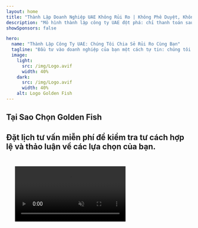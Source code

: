 ```yaml
---
layout: home
title: "Thành Lập Doanh Nghiệp UAE Không Rủi Ro | Không Phê Duyệt, Không Thanh Toán"
description: "Mô hình thành lập công ty UAE đột phá: chỉ thanh toán sau khi thành công. Hướng dẫn chuyên nghiệp qua từng giai đoạn với tỷ lệ thành công trên 90%."
showSponsors: false

hero:
  name: "Thành Lập Công Ty UAE: Chúng Tôi Chia Sẻ Rủi Ro Cùng Bạn"
  tagline: "Đầu tư vào doanh nghiệp của bạn một cách tự tin: chúng tôi chỉ nhận thanh toán sau khi đăng ký công ty thành công. <span class='hl'>Thành công của bạn là mục tiêu duy nhất của chúng tôi</span>."
  image:
    light:
      src: /img/Logo.avif
      width: 40%
    dark:
      src: /img/Logo.avif
      width: 40%
    alt: Logo Golden Fish
---
```


<FeatureBlock :card="{
  title: 'Lợi Thế Của Bạn — Trách Nhiệm Của Chúng Tôi',
  details: 'UAE mang đến nhiều lợi thế cho các doanh nhân và nhà đầu tư quốc tế tìm kiếm môi trường kinh doanh thuận lợi. \n\n* Thuế suất thấp: Chỉ 9% thuế doanh nghiệp và 5% VAT, không có thuế thu nhập cá nhân\n* 100% Sở hữu nước ngoài: Kiểm soát hoàn toàn công ty của bạn mà không cần đối tác địa phương\n* Không kiểm soát tiền tệ: Tự do chuyển lợi nhuận và trao đổi ngoại tệ\n\n[Xem danh sách đầy đủ](/uae-business/company-registration/benefits-problems#benefits-of-doing-business-in-the-uae)',
  link: '/uae-business/company-registration/benefits-problems#benefits-of-doing-business-in-the-uae',
  src: {
    light: '/img/iStock-2051326997.avif',
    dark: '/img/iStock-1448478309.jpg',
    width: '100%'
  },
  inversion: false
}" />

<FeatureBlock :card="{
  title: 'Thách Thức Chúng Ta Cùng Vượt Qua',
  details: 'Mặc dù UAE cung cấp nhiều lợi ích, doanh nghiệp cần lưu ý những thách thức tiềm ẩn khi thiết lập hoạt động. \n\n* Môi trường pháp lý phức tạp: Quy định khác nhau giữa các tiểu vương quốc và free zone\n* Yêu cầu về thực chất kinh tế: Cần nhân viên địa phương và văn phòng vật lý cho một số hoạt động\n* Chi phí ban đầu cao: Phí đăng ký, tài liệu và thuê văn phòng bắt buộc\n\n[Xem danh sách đầy đủ](/uae-business/company-registration/benefits-problems#disadvantages-of-doing-business-in-the-uae)',
  link: '/uae-business/company-registration/benefits-problems#disadvantages-of-doing-business-in-the-uae',
  src: {
      light: '/img/iStock-1299393716.avif',
      dark: '/img/iStock-2149731304.avif',
    width: '100%'
  },
  inversion: true
}" />

<FeatureBlock :card="{
  title: 'Hỗ Trợ Toàn Diện: Đồng Hành Từng Bước',
  details: 'Hướng dẫn đầy đủ để thành lập công ty tại **free zone, offshore, mainland, branch**. \n\n* 100% Sở hữu nước ngoài có sẵn tại Free Zone và Mainland\n* Thuế suất thấp - chỉ 9% thuế doanh nghiệp\n* Không kiểm soát tiền tệ - dễ dàng chuyển vốn\n\n[Tìm hiểu thêm](/uae-business/company-registration/overview)',
  link: '/uae-business/company-registration/overview',
  src: {
    light: '/video/iStock-1204982076.mp4',
    dark: '/video/iStock-1269162753.mp4',
    width: '100%'
  },
  inversion: false
}" />

<FeatureCards :features="[
  {
    title: 'Mở Tài Khoản Ngân Hàng',
    details: 'Dễ dàng mở **tài khoản ngân hàng** doanh nghiệp hoặc cá nhân với các ngân hàng uy tín của UAE.',
    items: [
      'Dịch vụ PRO toàn diện cho phê duyệt chính phủ',
      'Thiết lập gói ngân hàng hoàn chỉnh',
      'Tỷ lệ thành công 96%'
    ],
    linkText: 'Tìm hiểu thêm',
    link: '/uae-business/offer/banking/',
    icon: {
      light: '/img/iStock-2153786564.avif',
      dark: '/img/iStock-2166793628.avif',
      alt: 'Dịch vụ Ngân hàng'
    }
  },
  {
    title: 'Golden Visa & Cư Trú',
    details: 'Nhận **Golden Visa** UAE để cư trú dài hạn với quy trình đăng ký suôn sẻ.',
    items: [
      '**Không cần nhập cảnh UAE mỗi 6 tháng**',
      'Hiệu lực 10 năm với tùy chọn gia hạn khi duy trì điều kiện đủ tiêu chuẩn',
      'Tỷ lệ thành công 92%'
    ],
    linkText: 'Tìm hiểu thêm',
    link: '/uae-business/offer/golden-visa/',
    icon: {
      light: '/img/iStock-1312241253.avif',
      dark: '/img/ILONMASKID.webp',
      alt: 'Dịch vụ Visa'
    }
  },
  {
    title: 'Khám phá thêm các dịch vụ doanh nghiệp của chúng tôi',
    details: '',
    items: [],
    linkText: 'Tìm hiểu thêm',
    link: '/uae-business/company-registration/insights/incorporation-steps',
    icon: {
      light: '/img/iStock-473502112.avif',
      dark: '/img/iStock-1160827423.avif',
      alt: 'Các Dịch vụ Khác'
    }
  }
]" />

## Tại Sao Chọn Golden Fish

<BenefitsList :features="[
  {
    icon: '🏢',
    title: 'Chuyên Môn Tại UAE',
    text: 'Các chuyên gia tận tâm tại Dubai cung cấp hướng dẫn chuyên nghiệp trong suốt quá trình thực hiện.'
  },
  {
    icon: '📊',
    title: 'Tỷ Lệ Thành Công Đã Được Chứng Minh',
    text: 'Tỷ lệ phê duyệt trên 90% với hàng trăm visa, tài khoản ngân hàng và đăng ký công ty được cấp thông qua quy trình xử lý cao cấp của chúng tôi.'
  },
  {
    icon: '💸',
    title: '**Phí Dựa Trên Thành Công**',
    text: '[Chỉ thanh toán sau khi được phê duyệt](/uae-business/benefits/success-based-fees). Hoàn toàn minh bạch không có chi phí ẩn.'
  },
]" />

## Đặt lịch tư vấn miễn phí để kiểm tra tư cách hợp lệ và thảo luận về các lựa chọn của bạn.

<video  autoplay muted playsinline style="padding: 24px" >
  <source src="/img/iStock-2185906461.mp4" type="video/mp4">
</video>

<ContactFormModalNav buttonText="Nhận tư vấn miễn phí" formStyle="display: block; margin: 1rem auto;"/>

<!-- <ImageGrid :images="[
  { src: '/img/ILONMASKID.webp', href: './immigration.md', alt: 'Di trú UAE' },
  { src: '/img/ILONMASKID.webp', href: './immigration.md', alt: 'Di trú UAE' },
]"/> -->